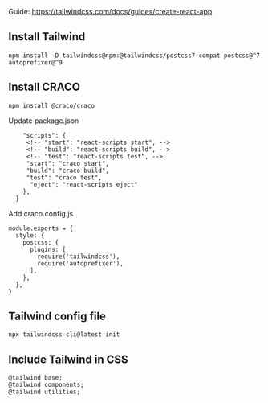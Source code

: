 Guide: https://tailwindcss.com/docs/guides/create-react-app

## Install Tailwind

`npm install -D tailwindcss@npm:@tailwindcss/postcss7-compat postcss@^7 autoprefixer@^9`

## Install CRACO

`npm install @craco/craco`

Update package.json
```  {
    "scripts": {
     <!-- "start": "react-scripts start", -->
     <!-- "build": "react-scripts build", -->
     <!-- "test": "react-scripts test", -->
     "start": "craco start",
     "build": "craco build",
     "test": "craco test",
      "eject": "react-scripts eject"
    },
  }
```

Add craco.config.js

```
module.exports = {
  style: {
    postcss: {
      plugins: [
        require('tailwindcss'),
        require('autoprefixer'),
      ],
    },
  },
}
```

## Tailwind config file

`npx tailwindcss-cli@latest init`


## Include Tailwind in CSS

```
@tailwind base;
@tailwind components;
@tailwind utilities;
```


